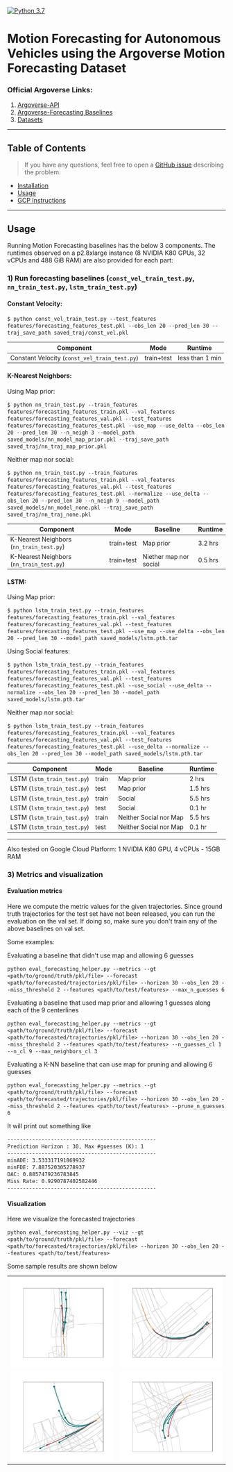 [![Python 3.7](https://img.shields.io/badge/python-3.7-blue.svg)](https://www.python.org/downloads/release/python-370/)


# Motion Forecasting for Autonomous Vehicles using the Argoverse Motion Forecasting Dataset

### Official Argoverse Links:
1) [Argoverse-API](https://github.com/argoai/argoverse-api.git)
2) [Argoverse-Forecasting Baselines](https://github.com/jagjeet-singh/argoverse-forecasting)
3) [Datasets](https://www.argoverse.org/data.html#download-link)

---

## Table of Contents

> If you have any questions, feel free to open a [GitHub issue](https://github.com/jagjeet-singh/argoverse-forecasting/issues) describing the problem.

- [Installation](https://github.com/sapan-ostic/deep_prediction/wiki/Installations)
- [Usage](#usage)
- [GCP Instructions](https://github.com/sapan-ostic/deep_prediction/wiki/)
---

## Usage

Running Motion Forecasting baselines has the below 3 components. The runtimes observed on a p2.8xlarge instance (8 NVIDIA K80 GPUs, 32 vCPUs and 488 GiB RAM) are also provided for each part:

### 1) Run forecasting baselines (`const_vel_train_test.py`, `nn_train_test.py`, `lstm_train_test.py`)

#### Constant Velocity:

```
$ python const_vel_train_test.py --test_features features/forecasting_features_test.pkl --obs_len 20 --pred_len 30 --traj_save_path saved_traj/const_vel.pkl
```

| Component | Mode | Runtime |
| --- | --- | --- |
| Constant Velocity (`const_vel_train_test.py`) | train+test | less than 1 min |


#### K-Nearest Neighbors:

Using Map prior:
```
$ python nn_train_test.py --train_features features/forecasting_features_train.pkl --val_features features/forecasting_features_val.pkl --test_features features/forecasting_features_test.pkl --use_map --use_delta --obs_len 20 --pred_len 30 --n_neigh 3 --model_path saved_models/nn_model_map_prior.pkl --traj_save_path saved_traj/nn_traj_map_prior.pkl
```

Neither map nor social:
```
$ python nn_train_test.py --train_features features/forecasting_features_train.pkl --val_features features/forecasting_features_val.pkl --test_features features/forecasting_features_test.pkl --normalize --use_delta --obs_len 20 --pred_len 30 --n_neigh 9 --model_path saved_models/nn_model_none.pkl --traj_save_path saved_traj/nn_traj_none.pkl
```

| Component | Mode | Baseline | Runtime |
| --- | --- | --- | --- |
| K-Nearest Neighbors (`nn_train_test.py`) | train+test | Map prior | 3.2 hrs |
| K-Nearest Neighbors (`nn_train_test.py`) | train+test | Niether map nor social | 0.5 hrs | 

#### LSTM:

Using Map prior:
```
$ python lstm_train_test.py --train_features features/forecasting_features_train.pkl --val_features features/forecasting_features_val.pkl --test_features features/forecasting_features_test.pkl --use_map --use_delta --obs_len 20 --pred_len 30 --model_path saved_models/lstm.pth.tar 
```

Using Social features:
```
$ python lstm_train_test.py --train_features features/forecasting_features_train.pkl --val_features features/forecasting_features_val.pkl --test_features features/forecasting_features_test.pkl --use_social --use_delta --normalize --obs_len 20 --pred_len 30 --model_path saved_models/lstm.pth.tar
```

Neither map nor social:
```
$ python lstm_train_test.py --train_features features/forecasting_features_train.pkl --val_features features/forecasting_features_val.pkl --test_features features/forecasting_features_test.pkl --use_delta --normalize --obs_len 20 --pred_len 30 --model_path saved_models/lstm.pth.tar
```

| Component | Mode | Baseline | Runtime |
| --- | --- | --- | --- |
| LSTM (`lstm_train_test.py`) | train | Map prior | 2 hrs |
| LSTM (`lstm_train_test.py`) | test | Map prior | 1.5 hrs |
| LSTM (`lstm_train_test.py`) | train | Social | 5.5 hrs |
| LSTM (`lstm_train_test.py`) | test | Social | 0.1 hr |
| LSTM (`lstm_train_test.py`) | train | Neither Social nor Map | 5.5 hrs |
| LSTM (`lstm_train_test.py`) | test | Neither Social nor Map | 0.1 hr |
---

Also tested on Google Cloud Platform:
1 NVIDIA K80 GPU,
4 vCPUs - 15GB RAM 

### 3) Metrics and visualization

#### Evaluation metrics

Here we compute the metric values for the given trajectories. Since ground truth trajectories for the test set have not been released, you can run the evaluation on the val set. If doing so, make sure you don't train any of the above baselines on val set.

Some examples:

Evaluating a baseline that didn't use map and allowing 6 guesses
```
python eval_forecasting_helper.py --metrics --gt <path/to/ground/truth/pkl/file> --forecast <path/to/forecasted/trajectories/pkl/file> --horizon 30 --obs_len 20 --miss_threshold 2 --features <path/to/test/features> --max_n_guesses 6
```

Evaluating a baseline that used map prior and allowing 1 guesses along each of the 9 centerlines
```
python eval_forecasting_helper.py --metrics --gt <path/to/ground/truth/pkl/file> --forecast <path/to/forecasted/trajectories/pkl/file> --horizon 30 --obs_len 20 --miss_threshold 2 --features <path/to/test/features> --n_guesses_cl 1 --n_cl 9 --max_neighbors_cl 3
```

Evaluating a K-NN baseline that can use map for pruning and allowing 6 guesses
```
python eval_forecasting_helper.py --metrics --gt <path/to/ground/truth/pkl/file> --forecast <path/to/forecasted/trajectories/pkl/file> --horizon 30 --obs_len 20 --miss_threshold 2 --features <path/to/test/features> --prune_n_guesses 6
```

It will print out something like
```
------------------------------------------------
Prediction Horizon : 30, Max #guesses (K): 1
------------------------------------------------
minADE: 3.533317191869932
minFDE: 7.887520305278937
DAC: 0.8857479236783845
Miss Rate: 0.9290787402582446
------------------------------------------------
```

#### Visualization

Here we visualize the forecasted trajectories

```
python eval_forecasting_helper.py --viz --gt <path/to/ground/truth/pkl/file> --forecast <path/to/forecasted/trajectories/pkl/file> --horizon 30 --obs_len 20 --features <path/to/test/features>
```
Some sample results are shown below

| | |
|:-------------------------:|:-------------------------:|
| ![](images/lane_change.png) | ![](images/map_for_reference_1.png) |
| ![](images/right_straight.png) | ![](images/map_for_reference_2.png) |
